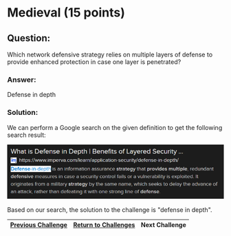 # Medieval (15 points)

## Question:

Which network defensive strategy relies on multiple layers of defense to provide enhanced protection in case one layer is penetrated?

### Answer:

Defense in depth

### Solution:

We can perform a Google search on the given definition to get the following search result:

[![search-result.png](search-result.png)](https://duckduckgo.com/?q=network+defensive+strategy+relies+on+multiple+layers+of+defense+to+provide+enhanced+protection&t=ffab&atb=v1-1&ia=web)

Based on our search, the solution to the challenge is "defense in depth".

| [Previous Challenge](/Challenges/Securely-Provision/7) | [Return to Challenges](/Challenges/../../../#modules) | Next Challenge |
| :------- | :-----: | ------: |